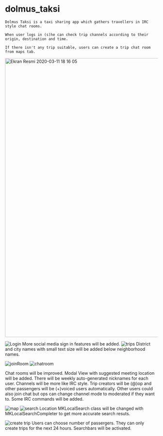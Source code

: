 # dolmus_taksi

    Dolmus Taksi is a taxi sharing app which gathers travellers in IRC style chat rooms. 
    
    When user logs in (s)he can check trip channels according to their origin, destination and time. 
    
    If there isn't any trip suitable, users can create a trip chat room from maps tab. 

<img width="917" alt="Ekran Resmi 2020-03-11 18 16 05" src="https://user-images.githubusercontent.com/32449276/76433518-7d4b1080-63c5-11ea-965d-90822dff7769.png">

![Login](https://user-images.githubusercontent.com/32449276/76433529-7fad6a80-63c5-11ea-8978-49f72d09bdb4.png)
More social media sign in features will be added.
![trips](https://user-images.githubusercontent.com/32449276/76433556-876d0f00-63c5-11ea-8996-7a6afbb09518.png)
District and city names with small text size will be added below neighborhood names. 

![joinRoom](https://user-images.githubusercontent.com/32449276/76433524-7e7c3d80-63c5-11ea-9cfd-88728904a528.png)
![chatroom](https://user-images.githubusercontent.com/32449276/76433491-76240280-63c5-11ea-92f4-2235ba978895.png)

Chat rooms will be improved. Modal View with suggested meeting location will be added. 
There will be weekly auto-generated nicknames for each user. Channels will be more like IRC style. 
Trip creators will be (@)op and other passengers will be (+)voiced users automatically. 
Other users could also join chat but ops can change channel mode to moderated if they want to. 
Some IRC commands will be added.   

![map](https://user-images.githubusercontent.com/32449276/76433540-8340f180-63c5-11ea-99ca-a5eb8ed5f737.png)
![search Location](https://user-images.githubusercontent.com/32449276/76433552-86d47880-63c5-11ea-879f-74044755c41d.png)
MKLocalSearch class will be changed with MKLocalSearchCompleter to get more accurate search resuts. 

![create trip](https://user-images.githubusercontent.com/32449276/76433513-7ae8b680-63c5-11ea-9502-a28d4c2a66da.png)
Users can choose number of passergers. They can only create trips for the next 24 hours. Searchbars will be activated. 




